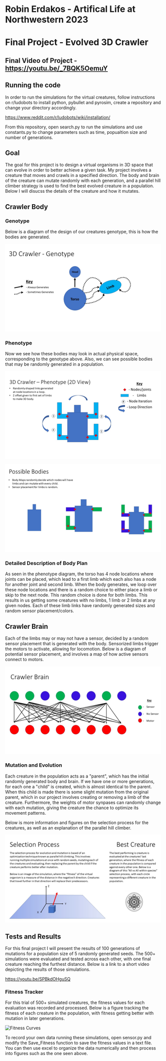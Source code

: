 # Robin Erdakos - Artifical Life at Northwestern 2023
# Final Project - Evolved 3D Crawler

## Final Video of Project - https://youtu.be/_7BQK5OemuY

## Running the code

In order to run the simulations for the virtual creatures, follow instructions on r/ludobots to install python, pybullet and pyrosim, 
create a repository and change your directory accordingly.

https://www.reddit.com/r/ludobots/wiki/installation/

From this repository, open search.py to run the simulations and use constants.py to change parameters such as time, popualtion size and number of generations.

## Goal

The goal for this project is to design a virtual organisms in 3D space that can evolve in order to better achieve a given task. My project involves a creature
that moves and crawls in a specified direction. The body and brain of the creature can mutate randomly with each generation, and a parallel hill climber 
strategy is used to find the best evolved creature in a population. Below I will disucss the details of the creature and how it mutates.

## Crawler Body

### Genotype

Below is a diagram of the design of our creatures genotype, this is how the bodies are generated.

![alt text](https://github.com/rerdakos/artificial_life/blob/Final/Genotype_.jpg?raw=true)

### Phenotype

Now we see how these bodies may look in actual physical space, corresponding to the genotype above. Also, we can see possible bodies
that may be randomly generated in a population.

![alt text](https://github.com/rerdakos/artificial_life/blob/Final/Phenotype_.jpg?raw=true)

![alt text](https://github.com/rerdakos/artificial_life/blob/Final/bodies_.jpg?raw=true)

### Detailed Description of Body Plan

As seen in the phenotype diagram, the torso has 4 node locations where joints can be placed, which lead to a 
first limb which each also has a node for another joint and second limb. When the body generates, we loop over these node locations and there is a random
choice to either place a limb or skip to the next node. This random choice is done for both limbs. This results in us getting some creatures with no limbs, 1 limb or 2 limbs 
at any given nodes. Each of these limb links have randomly generated sizes and random sensor placement/colors.

## Crawler Brain

Each of the limbs may or may not have a sensor, decided by a random sensor placement that is generated with the body. Sensorized limbs trigger the motors
to activate, allowing for locomotion. Below is a diagram of potential sensor placement, and involves a map of how active sensors connect to motors.

![alt text](https://github.com/rerdakos/artificial_life/blob/Final/brain_.jpg?raw=true)

### Mutation and Evolution

Each creature in the population acts as a "parent", which has the initial randomly generated body and brain. If we have one or more generations, for 
each one a "child" is created, which is almost identical to the parent. When this child is made there is some slight mutation from the original parent, 
which in our project involves creating or removing a limb of the creature. Furthermore, the weights of motor synpases can randomly change with each mutation, 
giving the creature the chance to optimize its movement patterns.

Below is more information and figures on the selection process for the creatures, as well as an explanation of the parallel hill climber.

![alt text](https://github.com/rerdakos/artificial_life/blob/Final/selection_.jpg?raw=true)

## Tests and Results

For this final project I will present the results of 100 generations of mutations for a population size of 5 randomly generated seeds. The 500+ simulations 
were evaluated and tested across each other, with one final creature reaching the furthest distance. Below is a link to a short video depicting 
the results of those simulations.

https://youtu.be/SPBkdOHguSQ

### Fitness Tracker

For this trial of 500+ simulated creatures, the fitness values for each evaluation was recorded and processed. Below is a figure tracking the fitness 
of each creature in the population, with fitness getting better with mutation in later generations.

![Fitness Curves](https://user-images.githubusercontent.com/122335049/224903958-0349916e-c3a9-47b3-a9dd-1891c42ba65d.png)

To record your own data running these simulations, open sensor.py and modify the Save_Fitness function to save the fitness values in a text file. 
You can then use excel to organize the data numerically and then process into figures such as the one seen above.
